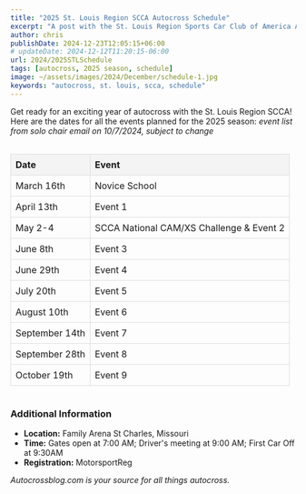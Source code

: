 ```yaml
---
title: "2025 St. Louis Region SCCA Autocross Schedule"
excerpt: "A post with the St. Louis Region Sports Car Club of America Autocross Schedule for 2025! Check out the calendar and get planning for the year!"
author: chris
publishDate: 2024-12-23T12:05:15+06:00
# updateDate: 2024-12-12T11:20:15-06:00
url: 2024/2025STLSchedule
tags: [autocross, 2025 season, schedule]
image: ~/assets/images/2024/December/schedule-1.jpg
keywords: "autocross, st. louis, scca, schedule"
---
```

Get ready for an exciting year of autocross with the St. Louis Region SCCA! Here are the dates for all the events planned for the 2025 season:
*event list from solo chair email on 10/7/2024, subject to change*

<div style="overflow-x: auto; margin: 1rem 0;">
  <table style="width: 100%; border-collapse: collapse; text-align: left;">
    <thead style="background-color: #f4f4f4;">
      <tr>
        <th style="border: 1px solid #ddd; padding: 8px;">Date</th>
        <th style="border: 1px solid #ddd; padding: 8px;">Event</th>
      </tr>
    </thead>
    <tbody>
      <tr>
        <td style="border: 1px solid #ddd; padding: 8px;">March 16th</td>
        <td style="border: 1px solid #ddd; padding: 8px;">Novice School</td>
      </tr>
      <tr>
        <td style="border: 1px solid #ddd; padding: 8px;">April 13th</td>
        <td style="border: 1px solid #ddd; padding: 8px;">Event 1</td>
      </tr>
      <tr>
        <td style="border: 1px solid #ddd; padding: 8px;">May 2-4</td>
        <td style="border: 1px solid #ddd; padding: 8px;">SCCA National CAM/XS Challenge & Event 2</td>
      </tr>
      <tr>
        <td style="border: 1px solid #ddd; padding: 8px;">June 8th</td>
        <td style="border: 1px solid #ddd; padding: 8px;">Event 3</td>
      </tr>
      <tr>
        <td style="border: 1px solid #ddd; padding: 8px;">June 29th</td>
        <td style="border: 1px solid #ddd; padding: 8px;">Event 4</td>
      </tr>
      <tr>
        <td style="border: 1px solid #ddd; padding: 8px;">July 20th</td>
        <td style="border: 1px solid #ddd; padding: 8px;">Event 5</td>
      </tr>
      <tr>
        <td style="border: 1px solid #ddd; padding: 8px;">August 10th</td>
        <td style="border: 1px solid #ddd; padding: 8px;">Event 6</td>
      </tr>
      <tr>
        <td style="border: 1px solid #ddd; padding: 8px;">September 14th</td>
        <td style="border: 1px solid #ddd; padding: 8px;">Event 7</td>
      </tr>
      <tr>
        <td style="border: 1px solid #ddd; padding: 8px;">September 28th</td>
        <td style="border: 1px solid #ddd; padding: 8px;">Event 8</td>
      </tr>
      <tr>
        <td style="border: 1px solid #ddd; padding: 8px;">October 19th</td>
        <td style="border: 1px solid #ddd; padding: 8px;">Event 9</td>
      </tr>
    </tbody>
  </table>
</div>

### Additional Information
- **Location:** Family Arena St Charles, Missouri
- **Time:** Gates open at 7:00 AM; Driver's meeting at 9:00 AM; First Car Off at 9:30AM
- **Registration:** MotorsportReg


*Autocrossblog.com is your source for all things autocross.*
